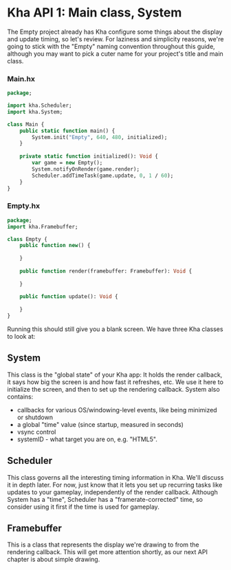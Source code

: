 # Kha API 1: Main class, System

The Empty project already has Kha configure some things about the display and update timing, so let's review. For laziness and simplicity reasons, we're going to stick with the "Empty" naming convention throughout this guide, although you may want to pick a cuter name for your project's title and main class.

### Main.hx
```haxe
package;

import kha.Scheduler;
import kha.System;

class Main {
	public static function main() {
		System.init("Empty", 640, 480, initialized);
	}
	
	private static function initialized(): Void {
		var game = new Empty();
		System.notifyOnRender(game.render);
		Scheduler.addTimeTask(game.update, 0, 1 / 60);
	}
}
```
### Empty.hx
```haxe
package;
import kha.Framebuffer;

class Empty {
	public function new() {
		
	}
	
	public function render(framebuffer: Framebuffer): Void {
		
	}
	
	public function update(): Void {
		    
	}
}
```

Running this should still give you a blank screen. We have three Kha classes to look at:

## System

This class is the "global state" of your Kha app: It holds the render callback, it says how big the screen is and how fast it refreshes, etc. We use it here to initialize the screen, and then to set up the rendering callback. System also contains:

* callbacks for various OS/windowing-level events, like being minimized or shutdown
* a global "time" value (since startup, measured in seconds)
* vsync control
* systemID - what target you are on, e.g. "HTML5".

## Scheduler

This class governs all the interesting timing information in Kha. We'll discuss it in depth later. For now, just know that it lets you set up recurring tasks like updates to your gameplay, independently of the render callback. Although System has a  "time", Scheduler has a "framerate-corrected" time, so consider using it first if the time is used for gameplay.

## Framebuffer

This is a class that represents the display we're drawing to from the rendering callback. This will get more attention shortly, as our next API chapter is about simple drawing.

